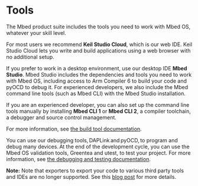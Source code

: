 # Tools

The Mbed product suite includes the tools you need to work with Mbed OS, whatever your skill level.

For most users we recommend **Keil Studio Cloud**, which is our web IDE. Keil Studio Cloud lets you write and build applications using a web browser with no additional setup.

If you prefer to work in a desktop environment, use our desktop IDE **Mbed Studio**. Mbed Studio includes the dependencies and tools you need to work with Mbed OS, including access to Arm Compiler 6 to build your code and pyOCD to debug it. For experienced developers, we also include the Mbed command line tools (such as Mbed CLI) with the Mbed Studio installation.

If you are an experienced developer, you can also set up the command line tools manually by installing **Mbed CLI 1** or **Mbed CLI 2**, a compiler toolchain, a debugger and source control management.

For more information, see [the build tool documentation](../build-tools/index.html).

You can use our debugging tools, DAPLink and pyOCD, to program and debug many devices. At the end of the development cycle, you can use the Mbed OS validation tools, Greentea and utest, to test your project. For more information, see [the debugging and testing documentation](../debug-test/index.html).

<span class="notes">**Note:** Note that exporters to export your code to various third party tools and IDEs are no longer supported. See this [blog post](https://os.mbed.com/blog/entry/Introducing-the-new-Mbed-Tools/) for more details.</span>
